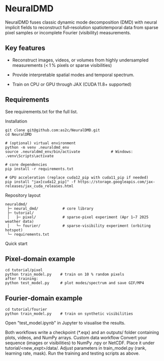 # NeuralDMD

NeuralDMD fuses classic dynamic mode decomposition (DMD) with neural implicit fields to reconstruct full‑resolution spatiotemporal data from sparse pixel samples or incomplete Fourier (visibility) measurements.

Key features
----------------------
- Reconstruct images, videos, or volumes from highly undersampled measurements (< 1 % pixels or sparse visibilities)

- Provide interpretable spatial modes and temporal spectrum.

- Train on CPU or GPU through JAX (CUDA 11.8+ supported)

Requirements
----------------------
See requirements.txt for the full list.

Installation

```# clone
git clone git@github.com:as2c/NeuralDMD.git
cd NeuralDMD

# (optional) virtual environment
python -m venv .neuraldmd_env
source .neuraldmd_env/bin/activate              # Windows: .venv\Scripts\activate

# core dependencies
pip install -r requirements.txt

# GPU acceleration (replace cuda12_pip with cuda11_pip if needed)
pip install "jax[cuda12_pip]" -f https://storage.googleapis.com/jax-releases/jax_cuda_releases.html
```

Repository layout

```
neuraldmd/
 ├─ neural_dmd/           # core library
 ├─ tutorial/
 │   ├─ pixel/            # sparse‑pixel experiment (Apr 1–7 2025 weather data)
 │   └─ fourier/          # sparse‑visibility experiment (orbiting hotspot)
 └─ requirements.txt
```

Quick start

Pixel‑domain example
----------------------
```
cd tutorial/pixel
python train_model.py    # train on 10 % random pixels
after training:
python test_model.py     # plot modes/spectrum and save GIF/MP4
```

Fourier‑domain example
----------------------
```
cd tutorial/fourier
python train_model.py    # train on synthetic visibilities
```
Open "test_model.ipynb" in Jupyter to visualise the results.

Both workflows write a checkpoint (*.eqx) and an outputs/ folder containing plots, videos, and NumPy arrays.
Custom data workflow
Convert your sequence (images or visibilities) to NumPy .npy or NetCDF.
Place it under tutorial/<new_expt>/data/.
Adjust parameters in train_model.py (rank, learning rate, mask).
Run the training and testing scripts as above.